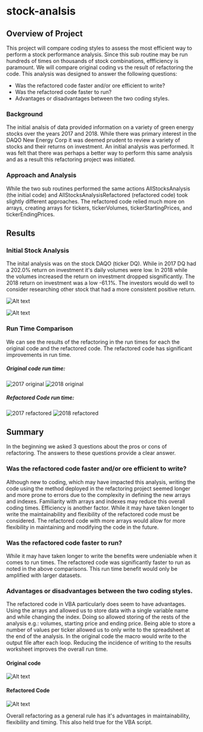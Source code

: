 # stock-analsis

## Overview of Project
This project will compare coding styles to assess the most efficient way to perform a stock performance analysis.  Since this sub routine may be run hundreds of times on thousands of stock combinations, effficiency is paramount.  We will compare original coding vs the result of refactoring the code.  This analysis was designed to answer the following questions:
* Was the refactored code faster and/or ore efficient to write?
* Was the refactored code faster to run?
* Advantages or disadvantages between the two coding styles.

### Background
The initial analsis of data provided information on a variety of green energy stocks over the years 2017 and 2018.  While there was primary interest in the DAQO New Energy Corp it was deemed prudent to review a variety of stocks and their returns on investment.  An initial analysis was performed.  It was felt that there was perhaps a better way to perform this same analysis and as a result this refactoring project was initiated.

### Approach and Analysis
While the two sub routines performed the same actions AllStocksAnalysis (the initial code) and AllStocksAnalysisRefactored (refactored code) took slightly different approaches.   The refactored code relied much more on arrays, creating arrays for tickers, tickerVolumes, tickerStartingPrices, and tickerEndingPrices. 

## Results

### Initial Stock Analysis
The inital analysis was on the stock DAQO (ticker DQ).  While in 2017 DQ had a 202.0% return on investment it's daily volumes were low.  In 2018 while the volumes increased the return on investment dropped sisgnificantly.  The 2018 return on investment was a low -61.1%.   The investors would do well to consider researching other stock that had a more consistent positive return.

![Alt text](https://github.com/SusanFair/stock-analysis/blob/main/Resources/VBA_Challenge_2017_table.PNG)   

![Alt text](https://github.com/SusanFair/stock-analysis/blob/main/Resources/VBA_Challenge_2018_table.PNG)


### Run Time Comparison
We can see the results of the refactoring in the run times for each the original code and the refactored code.  The refactored code has significant improvements in run time.  

##### Original code run time:
 ![2017 original](https://github.com/SusanFair/stock-analysis/blob/main/Resources/green_stocks_original/green_stocks_original_2017.PNG)  ![2018 original](https://github.com/SusanFair/stock-analysis/blob/main/Resources/green_stocks_original/green_stocks_original_2018.PNG) 


##### Refactored Code run time:
![2017 refactored](https://github.com/SusanFair/stock-analysis/blob/main/Resources/VBA_Challenge_2017.PNG)          ![2018 refactored](https://github.com/SusanFair/stock-analysis/blob/main/Resources/VBA_Challenge_2018.PNG)


## Summary
In the beginning we asked 3 questions about the pros or cons of refactoring.  The answers to these questions provide a clear answer.

### Was the refactored code faster and/or ore efficient to write?
Although new to coding, which may have impacted this analysis, writing the code using the method deployed in the refactoring project seemed longer and more prone to errors due to the complexity in defining the new arrays and indexes.  Familiarity with arrays and indexes may reduce this overall coding times.  Efficiency is another factor.  While it may have taken longer to write the maintainability and flexibility of the refactored code must be considered.  The refactored code with more arrays would allow for more flexibility in maintaining and modifying the code in the future.

### Was the refactored code faster to run?
While it may have taken longer to write the benefits were undeniable when it comes to run times.  The refactored code was significantly faster to run as noted in the above comparisons. This run time benefit would only be amplified with larger datasets.

### Advantages or disadvantages between the two coding styles.
The refactored code in VBA particularly does seem to have advantages.  Using the arrays and allowed us to store data with a single variable name and while changing the index.  Doing so allowed storing of the rests of the analysis e.g.: volumes, starting price and ending price.  Being able to store a number of values per ticker allowed us to only write to the spreadsheet at the end of the analysis.  In the original code the macro would write to the output file after each loop. Reducing the incidence of writing to the results worksheet improves the overall run time.

#### Original code

![Alt text](https://github.com/SusanFair/stock-analysis/blob/main/Resources/Write_original_code.PNG)


#### Refactored Code

![Alt text](https://github.com/SusanFair/stock-analysis/blob/main/Resources/Write_refactored_code.PNG)

Overall refactoring as a general rule has it's advantages in maintainability, flexibility and timing. This also held true for the VBA script.







